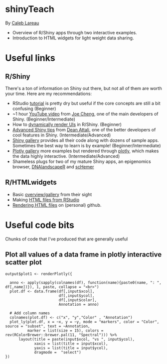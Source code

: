 # shinyTeach
By [Caleb Lareau](mailto:caleblareau@g.harvard.edu)

- Overview of R/Shiny apps through two interactive examples. 
- Introduction to HTML widgets for light weight data sharing.

# Useful links

## R/Shiny
There's a ton of information on Shiny out there, but not all of them are worth your time. Here are my recommendations:
- RStudio [tutorial](http://shiny.rstudio.com/tutorial/lesson1/) is pretty dry but useful if the core concepts are still a bit confusing (Beginner)
- ~1 hour [YouTube video](https://www.youtube.com/watch?v=Ido56dwDTg8) from [Joe Cheng](https://github.com/jcheng5), one of the main developers of Shiny. (Beginner/Intermediate)
- How to [dynamically render UIs](http://shiny.rstudio.com/articles/dynamic-ui.html) in R/Shiny. (Beginner)
- [Advanced Shiny tips](http://deanattali.com/blog/advanced-shiny-tips/) from [Dean Attali](http://deanattali.com/aboutme/), one of the better developers of cool features in Shiny. (Intermediate/Advanced)
- [Shiny gallery](http://shiny.rstudio.com/gallery/) provides all their code along with dozens of sample apps. Sometimes the best way to learn is by example! (Beginner/Intermediate)
- [Plotly gallery](https://plot.ly/r/shiny-gallery/) more examples but rendered through [plotly](https://plot.ly/), which makes the data highly interactive. (Intermediate/Advanced)
- Shameless plugs for two of my mature Shiny apps, an epigenomics browser, [DNAlandscapeR](http://dnalandscaper.aryeelab.org) and [scHemer](http://schemer.buenrostrolab.com)

## R/HTMLwidgets
- Basic [overview/gallery](http://www.htmlwidgets.org/) from their sight
- Making [HTML files from RStudio](https://support.rstudio.com/hc/en-us/articles/200552276-Creating-Notebooks-from-R-Scripts)
- [Rendering HTML files](http://stackoverflow.com/questions/8446218/how-to-see-an-html-page-on-github-as-a-normal-rendered-html-page-to-see-preview) on (personal) github. 


# Useful code bits
Chunks of code that I've produced that are generally useful

## Plot all values of a data frame in plotly interactive scatter plot

```
output$plot1 <- renderPlotly({
  
  anno <- apply(sapply(colnames(df), function(name){paste0(name, ": ", df[,name])}), 1, paste, collapse = "<br>")
  plot.df <- data.frame(df[,input$xcol],
						df[,input$ycol],
						df[,input$color],
						Annotation = anno)
  
  # Add column names
  colnames(plot.df) <- c("x", "y","Color" , "Annotation")
  plot_ly(plot.df, x = ~x, y = ~y, mode = "markers", color = "Color", source = "subset", text = ~Annotation,
		  marker = list(size = 15), colors = rev(RColorBrewer::brewer.pal(11, "Spectral"))) %>%
	  layout(title = paste(input$xcol, "vs ", input$ycol),
			 xaxis = list(title = input$xcol),
			 yaxis = list(title = input$ycol),
			 dragmode =  "select")
})
```
